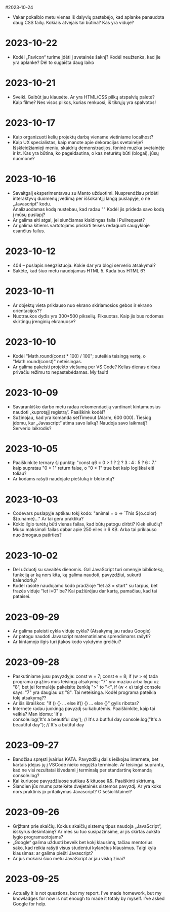 #2023-10-24
- Vakar pokalbio metu vienas iš dalyvių pastebėjo, kad aplanke panaudota daug CSS failų. Kokiais atvejais tai būtina? Kas yra viduje?

# 2023-10-22
- Kodėl „Favicon“ turime įdėti į svetainės šaknį? Kodėl neužtenka, kad jie yra aplanke? Dėl to sugaišta daug laiko

# 2023-10-21
- Sveiki. Galbūt jau klausėte. Ar yra HTML/CSS pilkų atspalvių paletė? Kaip filme? Nes visos pilkos, kurias renkuosi, iš tikrųjų yra spalvotos!
# 2023-10-17
- Kaip organizuoti kelių projektų darbą viename vietiniame localhost?
- Kaip UX specialistas, kaip manote apie dekoracijas svetainėje? Išskleidžiamieji meniu, skaidrių demonstracijos, foninė muzika svetainėje ir kt.
  Kas yra būtina, ko pageidautina, o kas neturėtų būti (blogai), jūsų nuomone?
# 2023-10-16
- Savaitgalį eksperimentavau su Manto užduotimi. Nusprendžiau pridėti interaktyvų duomenų įvedimą per iššokantįjį langą puslapyje, o ne „Javascript“ kodu.    
  Analizuodamas kodą nustebau, kad radau "<!-- Code injected by dead-server -->" Kodėl jis prideda savo kodą į mūsų puslapį?
- Ar galima eiti atgal, jei siunčiamas klaidingas faila i Pullrequest?
- Ar galima kitiems vartotojams priskirti teises redaguoti saugykloje esančius failus.
# 2023-10-12
- 404 – puslapis neegzistuoja. Kokie dar yra blogi serverio atsakymai? 
- Sakėte, kad šiuo metu naudojamas HTML 5. Kada bus HTML 6?
# 2023-10-11
- Ar objektų vieta priklauso nuo ekrano skiriamosios gebos ir ekrano orientacijos??
- Nuotraukos dydis yra 300*500 pikselių. Fiksuotas. Kaip jis bus rodomas skirtingų įrenginių ekranuose?
# 2023-10-10
- Kodėl "Math.round(const * 100) / 100"; suteikia teisingą vertę, o "Math.round(const)" neteisingas.
- Ar galima pakeisti projekto viešumą per VS Code? Kelias dienas dirbau privačiu režimu to nepastebėdamas. My fault! 
# 2023-10-09
- Savarankiško darbo metu radau rekomendaciją vardinant kintamuosius naudoti „kuprotąjį registrą“. Paaiškink kodėl?
- Sužinojau, kad yra komanda setTimeout (Alarm, 600 000). Tiesiog įdomu, kur „Javascript“ atima savo laiką? Naudoja savo laikmatį? Serverio laikrodis?
# 2023-10-05
- Paaiškinkite ternary šį punktą: "const q6 = 0 > 1 ? 2 ? 3 : 4 : 5 ? 6 : 7."
  kaip supratau "0 > 1" return false, o "0 < 1" true bet kaip logiškai eiti toliau?
- Ar kodams rašyti naudojate pieštuką ir bloknotą?
# 2023-10-03
- Codevars puslapyje aptikau tokį kodo: "animal = o => `This ${o.color} ${o.name}..."  Ar tai gera praktika?
- Kokio ilgio turėtų būti vienas failas, kad būtų patogu dirbti? Kiek eilučių? Musu maksimali failas dabar apie 250 eiles ir 6 KB. Arba tai priklauso nuo žmogaus 
  patirties?
# 2023-10-02
- Del užduotį su savaitės dienomis. Gal JavaScript turi omenyje biblioteką, funkciją ar ką nors kita, ką galima naudoti, pavyzdžiui, sukurti kalendorių?
- Kodėl rašote naudojamo kodo pradžioje "let a3 = start" su tarpus, bet frazės viduje "let i=0" be? Kai pažiūrėjau dar kartą, pamačiau, kad tai pataisei.
 
# 2023-09-29
- Ar galima paleisti cykla viduje cykla? (Atsakymą jau radau Google)
- Ar patogu naudoti Javascript matematiniams sprendimams rašyti? 
- Ar kintamojo ilgis turi įtakos kodo vykdymo greičiui?
# 2023-09-28
- Paskutiniame jusu pavyzdyje:
  const w = 7;
  const e = 8;
  if (w > e) tada programa grąžins mus teisingą atsakymą: "7" yra maziau arba lygu uz "8",
  bet jei formulėje pakeisite ženklą ">" to "<",
  if (w < e) taigi console says: "7" yra daugiau uz "8". Tai neteisinga. Kodėl programa pateikia tokį atsakymą??
- Ar šis išraiškos: "if () {} ... else if() {} ... else {}" gylis ribotas?
- Internete radau juokingą pavyzdį su kabutėmis. Paaiškinkite, kaip tai veikia? Man idomu: 'It\'s  
  console.log('It\'s a beautiful day'); // It's a butiful day
  console.log("It's a beautiful day");  // It's a butiful day
# 2023-09-27
- Bandžiau spręsti įvairius KATA. Pavyzdžių dalis ieškojau internete, bet kartais įdėjus jų į VSCode nieko negrįžta terminale. Ar teisingai suprantu, kad ne visi rezultatai išvedami į terminalą per standartinę komandą console.log?
- Kai kuriuose pavyzdžiuose sutikau & kituose &&. Paaiškinti skirtumą.
- Šiandien jūs mums pateikėte dvejetainės sistemos pavyzdį. Ar yra koks nors praktinis jo pritaikymas Javascript? O šešioliktainei?
# 2023-09-26
- Grįžtant prie skaičių. Kokius skaičių sistemų tipus naudoja „JavaScript“, išskyrus dešimtainę? Ar mes su tuo susipažinsime, ar jis skirtas aukšto lygio programuotojams?
- „Google“ galima užduoti beveik bet kokį klausimą, tačiau mentorius sako, kad reikia rašyti visus studentui kylančius klausimus. Taigi kyla klausimas: ar galima piešti Javascript?
- Ar jus mokaisi šiuo metu JavaScript ar jau viską žinai?
# 2023-09-25
- Actually it is not questions, but my report. I've made homework, but my knowladges for now is not enough to made it totaly by myself. I've asked Google for help.
